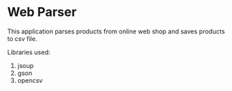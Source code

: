 <h1>Web Parser</h1>

This application parses products from online web shop and saves products to csv file.

Libraries used:

1. jsoup
2. gson
3. opencsv
